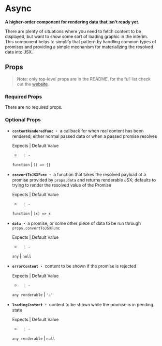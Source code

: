 <!---
THIS IS AN AUTOGENERATED FILE. EDIT INDEX.JS INSTEAD.
-->
# Async

__A higher-order component for rendering data that isn't ready yet.__

There are plenty of situations where you need to fetch content to be displayed, but want
to show some sort of loading graphic in the interim. This component helps to simplify
that pattern by handling common types of promises and providing a simple mechanism
for materializing the resolved data into JSX.


## Props

> Note: only top-level props are in the README, for the full list check out the [website](http://boundless.js.org/Async#props).

### Required Props

There are no required props.


### Optional Props

- __`contentRenderedFunc`__ ・ a callback for when real content has been rendered; either normal passed data or when a passed promise resolves

  Expects | Default Value
  -       | -
  `function` | `() => {}`

- __`convertToJSXFunc`__ ・ a function that takes the resolved payload of a promise provided by `props.data` and returns renderable JSX; defaults to trying to render the resolved value of the Promise

  Expects | Default Value
  -       | -
  `function` | `(x) => x`

- __`data`__ ・ a promise, or some other piece of data to be run through `props.convertToJSXFunc`

  Expects | Default Value
  -       | -
  `any` | `null`

- __`errorContent`__ ・ content to be shown if the promise is rejected

  Expects | Default Value
  -       | -
  `any renderable` | `'⚠️'`

- __`loadingContent`__ ・ content to be shown while the promise is in pending state

  Expects | Default Value
  -       | -
  `any renderable` | `null`

